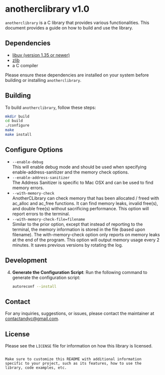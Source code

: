 # anotherclibrary v1.0

`anotherclibrary` is a C library that provides various functionalities. This document provides a guide on how to build and use the library.

## Dependencies

- [libuv (version 1.35 or newer)](https://libuv.org)
- [zlib](https://www.zlib.net)
- a C compiler

Please ensure these dependencies are installed on your system before building or installing `anotherclibrary`.

## Building

To build `anotherclibrary`, follow these steps:

```bash
mkdir build
cd build
./configure
make 
make install
```


## Configure Options

* `--enable-debug`<br/>
    This will enable debug mode and should be used when specifying enable-address-sanitizer and the memory check options.
* `--enable-address-sanitizer`<br/>
    The Address Sanitizer is specific to Mac OSX and can be used to find memory errors.
* `--with-memory-check`<br/>
    AnotherCLibrary can check memory that has been allocated / freed with ac_alloc and ac_free functions.  It can find memory leaks, invalid free(s), and double free(s) without sacrificing performance.  This option will report errors to the terminal.
* `--with-memory-check-file=filename`<br/>
    Similar to the prior option, except that instead of reporting to the terminal, the memory information is stored in the file (based upon filename).  The with-memory-check option only reports on memory leaks at the end of the program.  This option will output memory usage every 2 minutes.  It saves previous versions by rotating the log.


## Development

4. **Generate the Configuration Script**: Run the following command to generate the configuration script:
   ```bash
   autoreconf --install
   ```


## Contact

For any inquiries, suggestions, or issues, please contact the maintainer at [contactandyc@gmail.com](mailto:contactandyc@gmail.com).

## License

Please see the `LICENSE` file for information on how this library is licensed.
```

Make sure to customize this README with additional information specific to your project, such as its features, how to use the library, code examples, etc.
